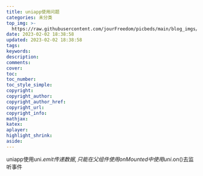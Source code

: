 ```yaml
---
title: uniapp使用问题
categories: 未分类
top_img: >-
  https://raw.githubusercontent.com/jourFreedom/picbeds/main/blog_imgs/8ea16b280878493e8b07cd4f33c4b465_9b9b8903ca754025ae8507dbb805525a_thumb.jpg
date: 2023-02-02 18:38:58
updated: 2023-02-02 18:38:58
tags:
keywords:
description:
comments:
cover:
toc:
toc_number:
toc_style_simple:
copyright:
copyright_author:
copyright_author_href:
copyright_url:
copyright_info:
mathjax:
katex:
aplayer:
highlight_shrink:
aside:
---
```


uniapp使用uni.$emit传递数据,只能在父组件使用onMounted中使用 uni.$on()去监听事件

